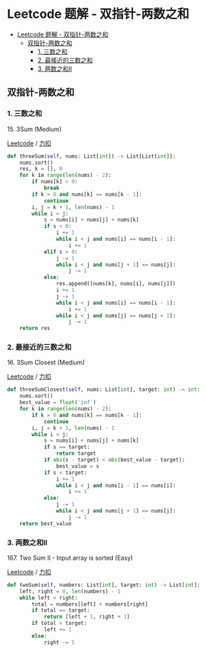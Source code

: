 # Leetcode 题解 - 双指针-两数之和
<!-- GFM-TOC -->
* [Leetcode 题解 - 双指针-两数之和](#leetcode-题解---双指针-两数之和)
  * [双指针-两数之和](#双指针-两数之和)
    * [1. 三数之和](#1-三数之和)
    * [2. 最接近的三数之和](#2-最接近的三数之和)
    * [3. 两数之和II](#3-两数之和II)
<!-- GFM-TOC -->

## 双指针-两数之和

### 1. 三数之和

15\. 3Sum (Medium)

[Leetcode](https://leetcode.com/problems/3sum/) / [力扣](https://leetcode-cn.com/problems/3sum/)

```python
def threeSum(self, nums: List[int]) -> List[List[int]]:
    nums.sort()
    res, k = [], 0
    for k in range(len(nums) - 2):
        if nums[k] > 0:
            break
        if k > 0 and nums[k] == nums[k - 1]:
            continue
        i, j = k + 1, len(nums) - 1
        while i < j:
            s = nums[i] + nums[j] + nums[k]
            if s < 0:
                i += 1
                while i < j and nums[i] == nums[i - 1]:
                    i += 1
            elif s > 0:
                j -= 1
                while i < j and nums[j + 1] == nums[j]:
                    j -= 1
            else:
                res.append([nums[k], nums[i], nums[j]])
                i += 1
                j -= 1
                while i < j and nums[i] == nums[i - 1]:
                    i += 1                    
                while i < j and nums[j] == nums[j + 1]:
                    j -= 1
    return res
```

### 2. 最接近的三数之和

16\. 3Sum Closest (Medium)

[Leetcode](https://leetcode.com/problems/3sum-closest/) / [力扣](https://leetcode-cn.com/problems/3sum-closest/)

```python
def threeSumClosest(self, nums: List[int], target: int) -> int:
    nums.sort()
    best_value = float('inf')
    for k in range(len(nums) - 2):
        if k > 0 and nums[k] == nums[k - 1]:
            continue
        i, j = k + 1, len(nums) - 1
        while i < j:
            s = nums[i] + nums[j] + nums[k]
            if s == target:
                return target
            if abs(s - target) < abs(best_value - target):
                best_value = s
            if s < target:
                i += 1
                while i < j and nums[i - 1] == nums[i]:
                    i += 1
            else:
                j -= 1
                while i < j and nums[j + 1] == nums[j]:
                    j -= 1
    return best_value
```

### 3. 两数之和II

167\. Two Sum II - Input array is sorted (Easy)

[Leetcode](https://leetcode.com/problems/two-sum-ii-input-array-is-sorted/) / [力扣](https://leetcode-cn.com/problems/two-sum-ii-input-array-is-sorted/)

```python
def twoSum(self, numbers: List[int], target: int) -> List[int]:
    left, right = 0, len(numbers) - 1
    while left < right:
        total = numbers[left] + numbers[right]
        if total == target:
            return [left + 1, right + 1]
        if total < target:
            left += 1
        else:
            right -= 1
```